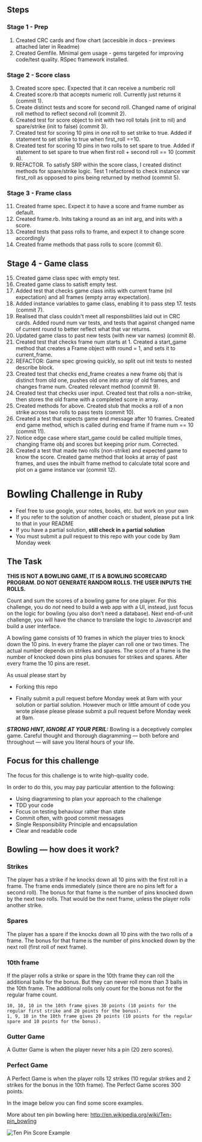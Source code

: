 ## Steps
### Stage 1 - Prep
1. Created CRC cards and flow chart (accesible in docs - previews attached later in Readme) 
2. Created Gemfile. Minimal gem usage - gems targeted for improving code/test quality. RSpec framework installed.
### Stage 2 - Score class
3. Created score spec. Expected that it can receive a numberic roll
4. Created score.rb that accepts numeric roll. Currently just returns it (commit 1).
5. Create distinct tests and score for second roll. Changed name of original roll method to reflect second roll (commit 2). 
6. Created test for score object to init with two roll totals (init to nil) and spare/strike (init to false) (commit 3).
7. Created test for scoring 10 pins in one roll to set strike to true. Added if statement to set strike to true when first_roll ==10.
8. Created test for scoring 10 pins in two rolls to set spare to true. Added if statement to set spare to true when first roll + second roll == 10 (commit 4).
9. REFACTOR. To satisfy SRP within the score class, I created distinct methods for spare/strike logic. Test 1 refactored to check instance var first_roll as opposed to pins being returned by method (commit 5).
### Stage 3 - Frame class
11. Created frame spec. Expect it to have a score and frame number as default.
12. Created frame.rb. Inits taking a round as an init arg, and inits with a score.
13. Created tests that pass rolls to frame, and expect it to change score accordingly
14. Created frame methods that pass rolls to score (commit 6).
## Stage 4 - Game class
15. Created game class spec with empty test.
16. Created game class to satisft empty test.
17. Added test that checks game class initis with current frame (nil expectation) and all frames (empty array expectation).
18. Added instance variables to game class, enabling it to pass step 17. tests (commit 7).
19. Realised that class couldn't meet all responsbilities laid out in CRC cards. Added round num var tests, and tests that against changed name of current round to better reflect what that var returns.
20.  Updated game class to past new tests (with new var names) (commit 8).
21. Created test that checks frame num starts at 1. Created a start_game method that creates a Frame object with round = 1, and sets it to current_frame.
22. REFACTOR: Game spec growing quickly, so split out init tests to nested describe block. 
23. Created test that checks end_frame creates a new frame obj that is distinct from old one, pushes old one into array of old frames, and changes frame num. Created relevant method (commit 9).
24. Created test that checks user input. Created test that rolls a non-strike, then stores the old frame with a completed score in array.
25. Created methods for above. Created stub that mocks a roll of a non strike across two rolls to pass tests (commit 10).
26. Created a test that expects game end message after 10 frames. Created end game method, which is called during end frame if frame num == 10 (commit 11). 
27. Notice edge case where start_game could be called multiple times, changing frame obj and scores but keeping prior num. Corrected.
28. Created a test that made two rolls (non-strike) and expected game to know the score. Created game method that looks at array of past frames, and uses the inbuilt frame method to calculate total score and plot on a game instance var (commit 12).

Bowling Challenge in Ruby
=================

* Feel free to use google, your notes, books, etc. but work on your own
* If you refer to the solution of another coach or student, please put a link to that in your README
* If you have a partial solution, **still check in a partial solution**
* You must submit a pull request to this repo with your code by 9am Monday week

## The Task

**THIS IS NOT A BOWLING GAME, IT IS A BOWLING SCORECARD PROGRAM. DO NOT GENERATE RANDOM ROLLS. THE USER INPUTS THE ROLLS.**

Count and sum the scores of a bowling game for one player. For this challenge, you do _not_ need to build a web app with a UI, instead, just focus on the logic for bowling (you also don't need a database). Next end-of-unit challenge, you will have the chance to translate the logic to Javascript and build a user interface.

A bowling game consists of 10 frames in which the player tries to knock down the 10 pins. In every frame the player can roll one or two times. The actual number depends on strikes and spares. The score of a frame is the number of knocked down pins plus bonuses for strikes and spares. After every frame the 10 pins are reset.

As usual please start by

* Forking this repo

* Finally submit a pull request before Monday week at 9am with your solution or partial solution.  However much or little amount of code you wrote please please please submit a pull request before Monday week at 9am. 

___STRONG HINT, IGNORE AT YOUR PERIL:___ Bowling is a deceptively complex game. Careful thought and thorough diagramming — both before and throughout — will save you literal hours of your life.

## Focus for this challenge
The focus for this challenge is to write high-quality code.

In order to do this, you may pay particular attention to the following:
* Using diagramming to plan your approach to the challenge
* TDD your code
* Focus on testing behaviour rather than state
* Commit often, with good commit messages
* Single Responsibility Principle and encapsulation
* Clear and readable code

## Bowling — how does it work?

### Strikes

The player has a strike if he knocks down all 10 pins with the first roll in a frame. The frame ends immediately (since there are no pins left for a second roll). The bonus for that frame is the number of pins knocked down by the next two rolls. That would be the next frame, unless the player rolls another strike.

### Spares

The player has a spare if the knocks down all 10 pins with the two rolls of a frame. The bonus for that frame is the number of pins knocked down by the next roll (first roll of next frame).

### 10th frame

If the player rolls a strike or spare in the 10th frame they can roll the additional balls for the bonus. But they can never roll more than 3 balls in the 10th frame. The additional rolls only count for the bonus not for the regular frame count.

    10, 10, 10 in the 10th frame gives 30 points (10 points for the regular first strike and 20 points for the bonus).
    1, 9, 10 in the 10th frame gives 20 points (10 points for the regular spare and 10 points for the bonus).

### Gutter Game

A Gutter Game is when the player never hits a pin (20 zero scores).

### Perfect Game

A Perfect Game is when the player rolls 12 strikes (10 regular strikes and 2 strikes for the bonus in the 10th frame). The Perfect Game scores 300 points.

In the image below you can find some score examples.

More about ten pin bowling here: http://en.wikipedia.org/wiki/Ten-pin_bowling

![Ten Pin Score Example](images/example_ten_pin_scoring.png)
